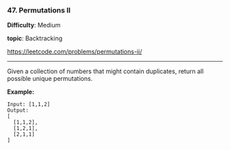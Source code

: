 ### 47. Permutations II

**Difficulty**: Medium

**topic**: Backtracking

<https://leetcode.com/problems/permutations-ii/>

***

Given a collection of numbers that might contain duplicates, return all possible unique permutations.

**Example:**

```
Input: [1,1,2]
Output:
[
  [1,1,2],
  [1,2,1],
  [2,1,1]
]
```